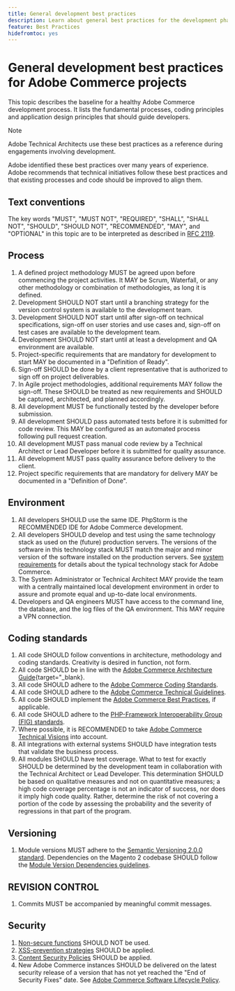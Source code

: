 ```yaml
---
title: General development best practices
description: Learn about general best practices for the development phase of Adobe Commerce projects.
feature: Best Practices
hidefromtoc: yes
---
```


# General development best practices for Adobe Commerce projects

This topic describes the baseline for a healthy Adobe Commerce development process. It lists the fundamental processes, coding principles and application design principles that should guide developers.

>[!NOTE]
>
>Adobe Technical Architects use these best practices as a reference during engagements involving development.

Adobe identified these best practices over many years of experience. Adobe recommends that technical initiatives follow these best practices and that existing processes and code should be improved to align them.

## Text conventions

The key words "MUST", "MUST NOT", "REQUIRED", "SHALL", "SHALL NOT", "SHOULD", "SHOULD NOT", "RECOMMENDED", "MAY", and "OPTIONAL" in this topic are to be interpreted as described in [RFC 2119](https://tools.ietf.org/html/rfc2119).

## Process

1. A defined project methodology MUST be agreed upon before commencing the project activities. It MAY be Scrum, Waterfall, or any other methodology or combination of methodologies, as long it is defined.
1. Development SHOULD NOT start until a branching strategy for the version control system is available to the development team.
1. Development SHOULD NOT start until after sign-off on technical specifications, sign-off on user stories and use cases and, sign-off on test cases are available to the development team.
1. Development SHOULD NOT start until at least a development and QA environment are available.
1. Project-specific requirements that are mandatory for development to start MAY be documented in a "Definition of Ready".
1. Sign-off SHOULD be done by a client representative that is authorized to sign off on project deliverables.
1. In Agile project methodologies, additional requirements MAY follow the sign-off. These SHOULD be treated as new requirements and SHOULD be captured, architected, and planned accordingly.
1. All development MUST be functionally tested by the developer before submission.
1. All development SHOULD pass automated tests before it is submitted for code review. This MAY be configured as an automated process following pull request creation.
1. All development MUST pass manual code review by a Technical Architect or Lead Developer before it is submitted for quality assurance.
1. All development MUST pass quality assurance before delivery to the client.
1. Project specific requirements that are mandatory for delivery MAY be documented in a "Definition of Done".

## Environment

1. All developers SHOULD use the same IDE. PhpStorm is the RECOMMENDED IDE for Adobe Commerce development.
1. All developers SHOULD develop and test using the same technology stack as used on the (future) production servers. The versions of the software in this technology stack MUST match the major and minor version of the software installed on the production servers. See [system requirements](../../../installation/system-requirements.md) for details about the typical technology stack for Adobe Commerce.
1. The System Administrator or Technical Architect MAY provide the team with a centrally maintained local development environment in order to assure and promote equal and up-to-date local environments.
1. Developers and QA engineers MUST have access to the command line, the database, and the log files of the QA environment. This MAY require a VPN connection.

## Coding standards

1. All code SHOULD follow conventions in architecture, methodology and coding standards. Creativity is desired in function, not form.
1. All code SHOULD be in line with the [Adobe Commerce Architecture Guide](https://developer.adobe.com/commerce/php/architecture/){target="_blank}.
1. All code SHOULD adhere to the [Adobe Commerce Coding Standards](https://developer.adobe.com/commerce/php/coding-standards/).
1. All code SHOULD adhere to the [Adobe Commerce Technical Guidelines](https://developer.adobe.com/commerce/php/coding-standards/technical-guidelines/).
1. All code SHOULD implement the [Adobe Commerce Best Practices](../phases.md), if applicable.
1. All code SHOULD adhere to the [PHP-Framework Interoperability Group (FIG) standards](https://www.php-fig.org/).
1. Where possible, it is RECOMMENDED to take [Adobe Commerce Technical Visions](https://developer.adobe.com/commerce/php/architecture/technical-vision/) into account.
1. All integrations with external systems SHOULD have integration tests that validate the business process.
1. All modules SHOULD have test coverage. What to test for exactly SHOULD be determined by the development team in collaboration with the Technical Architect or Lead Developer. This determination SHOULD be based on qualitative measures and not on quantitative measures; a high code coverage percentage is not an indicator of success, nor does it imply high code quality. Rather, determine the risk of not covering a portion of the code by assessing the probability and the severity of regressions in that part of the program.

## Versioning

1. Module versions MUST adhere to the [Semantic Versioning 2.0.0 standard](https://semver.org/).
Dependencies on the Magento 2 codebase SHOULD follow the [Module Version Dependencies guidelines](https://developer.adobe.com/commerce/php/development/versioning/dependencies/).

## REVISION CONTROL

1. Commits MUST be accompanied by meaningful commit messages.

## Security

1. [Non-secure functions](https://developer.adobe.com/commerce/php/development/security/non-secure-functions/) SHOULD NOT be used.
1. [XSS-prevention strategies](https://developer.adobe.com/commerce/php/development/security/cross-site-scripting/) SHOULD be applied.
1. [Content Security Policies](https://developer.adobe.com/commerce/php/development/security/content-security-policies/) SHOULD be applied.
1. New Adobe Commerce instances SHOULD be delivered on the latest security release of a version that has not yet reached the "End of Security Fixes" date. See [Adobe Commerce Software Lifecycle Policy](../../../release/lifecycle-policy.md).

